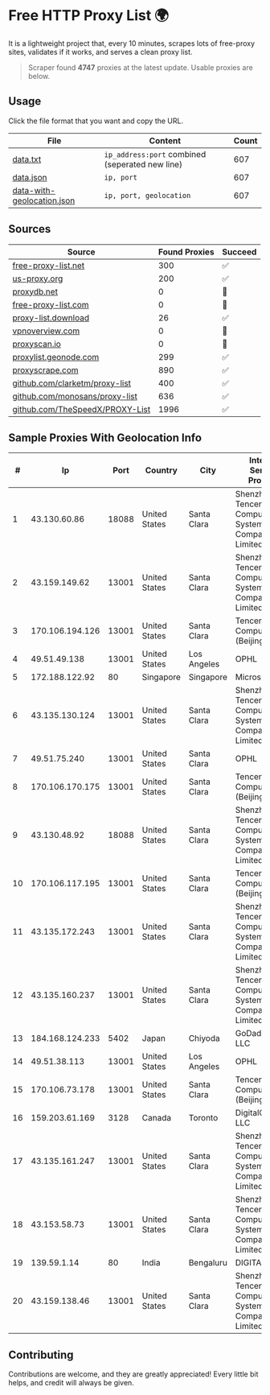 
# Free HTTP Proxy List 🌍

It is a lightweight project that, every 10 minutes, scrapes lots of free-proxy sites, validates if it works, and serves a clean proxy list.


> Scraper found **4747** proxies at the latest update. Usable proxies are below.

## Usage

Click the file format that you want and copy the URL.


|File|Content|Count|
|----|-------|-----|
|[data.txt](https://raw.githubusercontent.com/themiralay/Proxy-List-World/master/data.txt)|`ip_address:port` combined (seperated new line)|607|
|[data.json](https://raw.githubusercontent.com/themiralay/Proxy-List-World/master/data.json)|`ip, port`|607|
|[data-with-geolocation.json](https://raw.githubusercontent.com/themiralay/Proxy-List-World/master/data-with-geolocation.json)|`ip, port, geolocation`|607|

## Sources

|Source|Found Proxies|Succeed|
|------|-------------|-------|
|[free-proxy-list.net](https://free-proxy-list.net)|300|✅|
|[us-proxy.org](https://www.us-proxy.org)|200|✅|
|[proxydb.net](http://proxydb.net)|0|🚫|
|[free-proxy-list.com](https://free-proxy-list.com/?page=&port=&type%5B%5D=http&type%5B%5D=https&up_time=0&search=Search)|0|🚫|
|[proxy-list.download](https://www.proxy-list.download/HTTP)|26|✅|
|[vpnoverview.com](https://vpnoverview.com/privacy/anonymous-browsing/free-proxy-servers)|0|🚫|
|[proxyscan.io](https://www.proxyscan.io)|0|🚫|
|[proxylist.geonode.com](https://proxylist.geonode.com/api/proxy-list?limit=300&page=1&sort_by=lastChecked&sort_type=desc&protocols=http,https)|299|✅|
|[proxyscrape.com](https://api.proxyscrape.com/v2/?request=displayproxies&protocol=http&timeout=10000&country=all&ssl=all&anonymity=all)|890|✅|
|[github.com/clarketm/proxy-list](https://raw.githubusercontent.com/clarketm/proxy-list/master/proxy-list-raw.txt)|400|✅|
|[github.com/monosans/proxy-list](https://raw.githubusercontent.com/monosans/proxy-list/main/proxies/http.txt)|636|✅|
|[github.com/TheSpeedX/PROXY-List](https://raw.githubusercontent.com/TheSpeedX/PROXY-List/master/http.txt)|1996|✅|


## Sample Proxies With Geolocation Info

|#|Ip|Port|Country|City|Internet Service Provider|
|-|--|----|-------|----|-------------------------|
|1|43.130.60.86|18088|United States|Santa Clara|Shenzhen Tencent Computer Systems Company Limited|
|2|43.159.149.62|13001|United States|Santa Clara|Shenzhen Tencent Computer Systems Company Limited|
|3|170.106.194.126|13001|United States|Santa Clara|Tencent Cloud Computing (Beijing) Co|
|4|49.51.49.138|13001|United States|Los Angeles|OPHL|
|5|172.188.122.92|80|Singapore|Singapore|Microsoft|
|6|43.135.130.124|13001|United States|Santa Clara|Shenzhen Tencent Computer Systems Company Limited|
|7|49.51.75.240|13001|United States|Santa Clara|OPHL|
|8|170.106.170.175|13001|United States|Santa Clara|Tencent Cloud Computing (Beijing) Co|
|9|43.130.48.92|18088|United States|Santa Clara|Shenzhen Tencent Computer Systems Company Limited|
|10|170.106.117.195|13001|United States|Santa Clara|Tencent Cloud Computing (Beijing) Co|
|11|43.135.172.243|13001|United States|Santa Clara|Shenzhen Tencent Computer Systems Company Limited|
|12|43.135.160.237|13001|United States|Santa Clara|Shenzhen Tencent Computer Systems Company Limited|
|13|184.168.124.233|5402|Japan|Chiyoda|GoDaddy.com, LLC|
|14|49.51.38.113|13001|United States|Los Angeles|OPHL|
|15|170.106.73.178|13001|United States|Santa Clara|Tencent Cloud Computing (Beijing) Co|
|16|159.203.61.169|3128|Canada|Toronto|DigitalOcean, LLC|
|17|43.135.161.247|13001|United States|Santa Clara|Shenzhen Tencent Computer Systems Company Limited|
|18|43.153.58.73|13001|United States|Santa Clara|Shenzhen Tencent Computer Systems Company Limited|
|19|139.59.1.14|80|India|Bengaluru|DIGITALOCEAN|
|20|43.159.138.46|13001|United States|Santa Clara|Shenzhen Tencent Computer Systems Company Limited|



## Contributing

Contributions are welcome, and they are greatly appreciated! Every
little bit helps, and credit will always be given.

